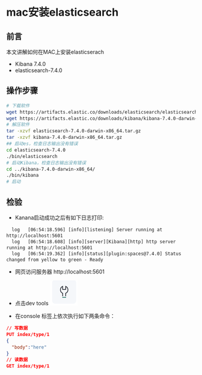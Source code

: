 
# mac安装elasticsearch

## 前言

本文讲解如何在MAC上安装elasticserach
* Kibana 7.4.0
* elasticsearch-7.4.0

## 操作步骤

```bash
# 下载软件
wget https://artifacts.elastic.co/downloads/elasticsearch/elasticsearch-7.4.0-darwin-x86_64.tar.gz
wget https://artifacts.elastic.co/downloads/kibana/kibana-7.4.0-darwin-x86_64.tar.gz
# 解压软件 
tar -xzvf elasticsearch-7.4.0-darwin-x86_64.tar.gz
tar -xzvf kibana-7.4.0-darwin-x86_64.tar.gz
## 启动es，检查日志输出没有错误
cd elasticsearch-7.4.0
./bin/elasticsearch
# 启动Kibana，检查日志输出没有错误
cd ../kibana-7.4.0-darwin-x86_64/
./bin/kibana
# 启动
```

## 检验 

* Kanana启动成功之后有如下日志打印:  

```logs
  log   [06:54:18.596] [info][listening] Server running at http://localhost:5601
  log   [06:54:18.608] [info][server][Kibana][http] http server running at http://localhost:5601
  log   [06:54:19.362] [info][status][plugin:spaces@7.4.0] Status changed from yellow to green - Ready
```

* 网页访问服务器  http://localhost:5601

* 点击dev tools ![](./assets/2019-10-06-15-05-31.png)

* 在console 标签上依次执行如下两条命令：  
```JSON
// 写数据
PUT index/type/1
{
  "body":"here"
}
// 读数据
GET index/type/1
```
